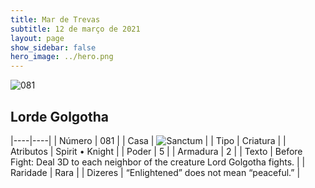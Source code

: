 ```yaml
---
title: Mar de Trevas
subtitle: 12 de março de 2021
layout: page
show_sidebar: false
hero_image: ../hero.png
---
```


![081](https://cdn.keyforgegame.com/media/card_front/pt/496_081_VXMWR7MR5CW9_pt.png)

## Lorde Golgotha

|----|----|
| Número | 081 |
| Casa | ![Sanctum](https://archonarcana.com/images/thumb/c/c7/Sanctum.png/22px-Sanctum.png "Santuário") |
| Tipo | Criatura |
| Atributos | Spirit • Knight |
| Poder | 5 |
| Armadura | 2 |
| Texto | Before Fight: Deal 3D to each neighbor of the creature Lord Golgotha fights. |
| Raridade | Rara |
| Dizeres | “Enlightened” does not mean “peaceful.” |
